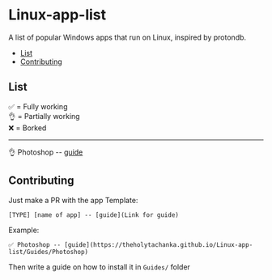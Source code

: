 # Linux-app-list
A list of popular Windows apps that run on Linux, inspired by protondb.

- [List]()
- [Contributing]()

## List
✅ = Fully working \
👌 = Partially working \
❌ = Borked
______

👌 Photoshop -- [guide](https://theholytachanka.github.io/Linux-app-list/Guides/Photoshop/) 








## Contributing

Just make a PR with the app
Template:
```
[TYPE] [name of app] -- [guide](Link for guide)
```
Example:
```
✅ Photoshop -- [guide](https://theholytachanka.github.io/Linux-app-list/Guides/Photoshop)
```
Then write a guide on how to install it in `Guides/` folder
